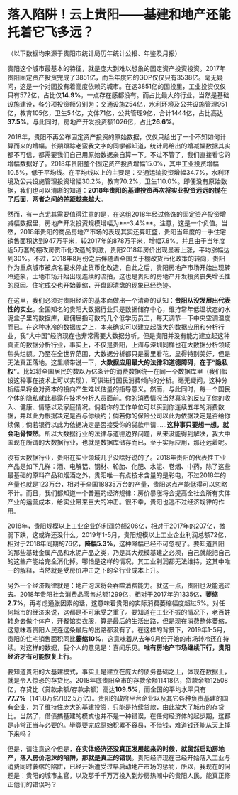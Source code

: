 # 落入陷阱！云上贵阳——基建和地产还能托着它飞多远？

（以下数据均来源于贵阳市统计局历年统计公报、年鉴及月报）

贵阳这个城市最基本的特征，就是庞大到难以想象的固定资产投资投资。2017年贵阳固定资产投资完成了3851亿，而当年度它的GDP仅仅只有3538亿。毫无疑问，这是一个对固投有着高度依赖的城市。在这3851亿的固投里，工业投资仅仅只有572亿，占比仅**14.9%**，一点存在感都没有。而占比最大的行业，当然是基础设施建设，各分项投资额分别为：交通设施254亿，水利环境及公共设施管理951亿，教育105亿，卫生54亿，文体71亿，公共管理9亿，合计1444亿，占比高达**37.5%**。与此同时，房地产开发投资额1026亿，占比**26.6%**。

2018年，贵阳不再公布固定资产投资的原始数据，仅仅只给出了一个不知如何计算而来的增幅。长期跟踪老蛮我文字的同学都知道，统计局给出的增减幅数据其实都不可信，都需要我们自己用原始数据亲自算一下。不过不管了，我们直接看它的增幅数据好了。2018年贵阳整个固定资产投资增幅15.0%，其中工业投资增幅10.5%，低于平均线。在平均线以上的主要是：交通运输投资增幅34.7%，水利环境及公共设施管理投资增幅30.2%，教育70.2%，卫生110.0%。即便没有原始数据，我们也可以清晰的知道：**2018年贵阳的基建投资再次将实业投资远远的抛在了后面，两者之间的差距越来越大**。

然而，有一点尤其需要值得注意的是，在这组2018年经过修饰的固定资产投资增减幅数据里，房地产开发投资规模增幅为**-3.4%**。注意，这是一个负值。当然，2018年贵阳的商品房地产市场的表现其实还算旺盛，贵阳当年度的一手住宅销售面积达到947万平米，较2017年的878万平米，增幅7.8%。并且由于当年度近5万套的棚改房货币化改造的刺激，贵阳2018年房价出现显著上涨，平均涨幅达到30%。不过，2018年8月份之后伴随着全国关于棚改货币化政策的转向，贵阳作为重点城市被点名要求停止货币化改造，自此之后，贵阳房地产市场开始出现转冷迹象，土地市场开始出现连续的流拍，这也是贵阳的房地产开发投资丧失增长性的原因。住宅成交也开始萎缩，开盘即清盘的现象已经绝迹。

在这里，我们必须对贵阳经济的基本面做出一个清晰的认知：**贵阳从没发展出代表性的实业**。全国知名的贵阳大数据行业只是数据储存中心，维持常年低温状态的水泥盒子里的数据库，雇佣屈指可数的几个低学历员工，每天调节一下中央空调温度而已。在这种冰冷的数据库之上，本来确实可以建立起强大的数据应用和分析行业，我“大中国”经济现在也非常需要大数据分析。但是贵阳并没有能力建立起这种真正的数据分析行业，事实上，不仅是贵阳，上海与深圳同样也在大数据分析领域焦头烂额。乃至在全世界范围，大数据分析都只是雾里看花，显得特别美好，但是无法真正落地。这里顺带说一下，**大数据应用最大的法律和道德障碍，在于“隐私权”**。比如将全国居民的数以万亿条计的消费数据统一在同一个数据库里（我们假设这种事在技术上可以实现），可供进行国民消费倾向的分析。毫无疑问，这种分析结果将会对资本的投向产生难以估量的指导意义。然而，与此同时，每一个国民个体的隐私就此暴露在技术分析人员面前。你的消费情况当然真实的反应了你的收入、健康、情感以及家庭情况。倘若你的工作单位可以买到你连续五年的消费数据，并以此为根据决定是否与你续约；倘若你的保险公司以此为依据决定是否给你续保；倘若银行以此为依据决定是否接受你的贷款申请……**这种事只要想一想，就会毛骨悚然**。所以大数据行业的法律与道德边界问题，从来没能得到解决，我大中国现在所谓的大数据行业，也就是数据库储存而已，至于实际应用，那还远着呢。

没有大数据行业，贵阳在实业领域几乎没啥好说的了。2018年贵阳的代表性工业产品是如下几样：酒、电解铝、钢材、轮胎、化肥、水泥、卷烟、中药，除了这些最基础的原料产品和烟酒之外，贵阳唯一有点技术含量的是彩电，不过2018年的产量也就是123万台，相对于全国18835万台的产量，贵阳这点产能低得可以忽略不计。而且，我们都知道一个普遍的经济规律：房价暴涨将会提高全社会所有实体产业的运营成本，给实业带来巨大的冲击。很不幸，贵阳也逃不过经济规律的作用。

2018年，贵阳规模以上工业企业的利润总额206亿，相对于2017年的207亿，微弱下跌，这或许还没什么。2019年1-5月，贵阳规模以上工业企业利润总额72亿，相对于2018年同期的76亿，**降幅5.3%**，这种降幅已经不可忽视了。要知道贵阳的那些基础金属产品和水泥产品之类，乃是其大规模基建之必须，自己就能把自己的这些产能给完全消化掉。哪怕是这样的情况，其工业利润都无法维持，这其中唯一的解释，当然就是受房价冲击之下的全行业成本上升。

另外一个经济规律就是：地产泡沫将会吞噬消费能力。就这一点，贵阳也没能逃过去。2018年贵阳社会消费品零售总额1299亿，相对于2017年的1335亿，**萎缩2.7%**，再考虑通胀因素的话，这意味着贵阳的实际消费萎缩幅度超过5%。对任何城市的经济来说，这都是不可承受之重了。要知道在工业不振的情况下，老百姓转身去做个体户，开餐馆卖衣服，算是最后的生活出路，但是现在消费整体萎缩，这意味着贵阳人民连这条最后的出路都没有了。在这样的背景下，2019年1-5月，贵阳的住宅销售面积同比**萎缩10%**，这意味着从去年9月份开始的市场转冷还在持续。对这样的数据，我个人的意见是：喜闻乐见。**唯有房地产市场继续下行，贵阳经济才有可能恢复上行**。

要知道贵阳的大基建模式，事实上是建立在庞大的债务基础之上，体现在数据上，就是令人惊恐的存贷比。2018年底贵阳全市的存款余额11418亿，贷款余额12508亿，存贷比（贷款余额/存款余额）高达**109.5%**，而全国的平均水平只有**77.7%**（141.8万亿/182.5万亿）。贵阳的政府平台企业以及其它各种负责基建的国有企业，为了维持住庞大的基建投资，只能是持续贷款，由此放大了城市的存贷比。当然了，借债搞基建的模式也并不是一种错误，在任何经济体的起步期，这都是非常正当与必要的。毕竟要完成原始积累不容易，不借钱，难道钱还能从天上掉下来吗？

但是，请注意这个但是，**在实体经济还没真正发展起来的时候，就贸然启动房地产，落入房价泡沫的陷阱，那就是真正的错误**。贵阳经济现在已经开始落入工业与消费同时萎缩的陷阱，已经开始遭受过早启动地产市场的惩罚，所以，我现在的问题是：贵阳的城市主官，以及那千千万万投入到炒房热潮中的贵阳人民，能真正修正他们的错误吗？
